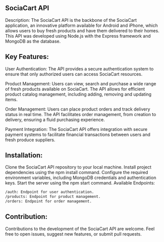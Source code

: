 ## SociaCart API

Description:
The SociaCart API is the backbone of the SociaCart application, an innovative platform available for Android and iPhone, which allows users to buy fresh products and have them delivered to their homes. This API was developed using Node.js with the Express framework and MongoDB as the database.

## Key Features:

User Authentication: The API provides a secure authentication system to ensure that only authorized users can access SociaCart resources.

Product Management: Users can view, search and purchase a wide range of fresh products available on SociaCart. The API allows for efficient product catalog management, including adding, removing and updating items.

Order Management: Users can place product orders and track delivery status in real time. The API facilitates order management, from creation to delivery, ensuring a fluid purchasing experience.

Payment Integration: The SociaCart API offers integration with secure payment systems to facilitate financial transactions between users and fresh produce suppliers.

## Installation:

Clone the SociaCart API repository to your local machine.
Install project dependencies using the npm install command.
Configure the required environment variables, including MongoDB credentials and authentication keys.
Start the server using the npm start command.
Available Endpoints:
```bash
/auth: Endpoint for user authentication.
/products: Endpoint for product management.
/orders: Endpoint for order management.
```

## Contribution:
Contributions to the development of the SociaCart API are welcome. Feel free to open issues, suggest new features, or submit pull requests.

